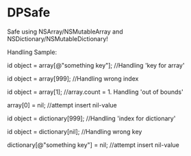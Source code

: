 DPSafe
======

Safe using NSArray/NSMutableArray and NSDictionary/NSMutableDictionary!

	
Handling Sample:


id object = array[@"something key"]; //Handling 'key for array'

id object = array[999]; //Handling wrong index

id object = array[1]; //array.count = 1. Handling 'out of bounds'

array[0] = nil; //attempt insert nil-value

id object = dictionary[999]; //Handling 'index for dictionary'

id object = dictionary[nil]; //Handling wrong key

dictionary[@"something key"] = nil; //attempt insert nil-value
